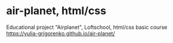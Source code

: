 # air-planet, html/css
Educational project "Airplanet", Loftschool, html/css basic course
https://yulia-grigorenko.github.io/air-planet/
